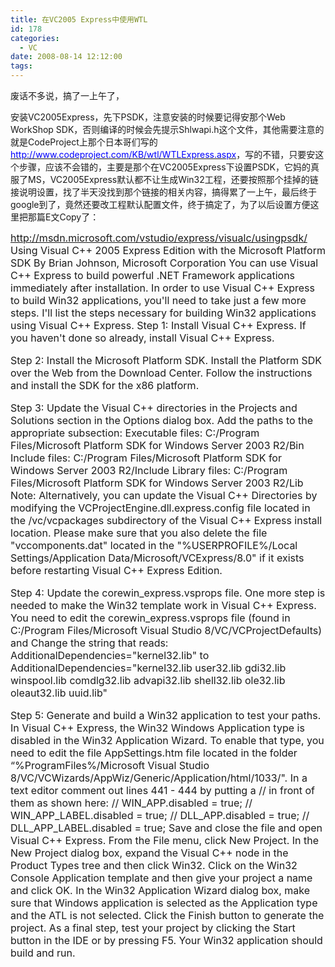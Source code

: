 ```yaml
---
title: 在VC2005 Express中使用WTL
id: 178
categories:
  - VC
date: 2008-08-14 12:12:00
tags:
---
```


    

废话不多说，搞了一上午了，

安装VC2005Express，先下PSDK，注意安装的时候要记得安那个Web WorkShop SDK，否则编译的时候会先提示Shlwapi.h这个文件，其他需要注意的就是CodeProject上那个日本哥们写的[<U><FONT color=#0000ff>http://www.codeproject.com/KB/wtl/WTLExpress.aspx</FONT></U>](http://www.codeproject.com/KB/wtl/WTLExpress.aspx)，写的不错，只要安这个步骤，应该不会错的，主要是那个在VC2005Express下设置PSDK，它妈的真服了MS，VC2005Express默认都不让生成Win32工程，还要按照那个挂掉的链接说明设置，找了半天没找到那个链接的相关内容，搞得累了一上午，最后终于google到了，竟然还要改工程默认配置文件，终于搞定了，为了以后设置方便这里把那篇E文Copy了：

<FONT size=3>http://msdn.microsoft.com/vstudio/express/visualc/usingpsdk/
Using Visual C++ 2005 Express Edition with the Microsoft Platform SDK
By Brian Johnson, 
Microsoft Corporation
You can use Visual C++ Express to build powerful .NET Framework applications immediately after installation. In order to use Visual C++ Express to build Win32 applications, you'll need to take just a few more steps. I'll list the steps necessary for building Win32 applications using Visual C++ Express.
Step 1: Install Visual C++ Express.
If you haven't done so already, install Visual C++ Express.

Step 2: Install the Microsoft Platform SDK. 
Install the Platform SDK over the Web from the Download Center. Follow the instructions and install the SDK for the x86 platform.

Step 3: Update the Visual C++ directories in the Projects and Solutions section in the Options dialog box. 
Add the paths to the appropriate subsection:
Executable files: C:/Program Files/Microsoft Platform SDK for Windows Server 2003 R2/Bin
Include files: C:/Program Files/Microsoft Platform SDK for Windows Server 2003 R2/Include
Library files: C:/Program Files/Microsoft Platform SDK for Windows Server 2003 R2/Lib
Note: Alternatively, you can update the Visual C++ Directories by modifying the VCProjectEngine.dll.express.config file located in the /vc/vcpackages subdirectory of the Visual C++ Express install location. Please make sure that you also delete the file "vccomponents.dat" located in the "%USERPROFILE%/Local Settings/Application Data/Microsoft/VCExpress/8.0" if it exists before restarting Visual C++ Express Edition. 

Step 4: Update the corewin_express.vsprops file.
One more step is needed to make the Win32 template work in Visual C++ Express. You need to edit the corewin_express.vsprops file (found in C:/Program Files/Microsoft Visual Studio 8/VC/VCProjectDefaults) and
Change the string that reads:
AdditionalDependencies="kernel32.lib" to
AdditionalDependencies="kernel32.lib user32.lib gdi32.lib winspool.lib comdlg32.lib advapi32.lib shell32.lib ole32.lib oleaut32.lib uuid.lib"

Step 5: Generate and build a Win32 application to test your paths. 
In Visual C++ Express, the Win32 Windows Application type is disabled in the Win32 Application Wizard. To enable that type, you need to edit the file AppSettings.htm file located in the folder “%ProgramFiles%/Microsoft Visual Studio 8/VC/VCWizards/AppWiz/Generic/Application/html/1033/".
In a text editor comment out lines 441 - 444 by putting a // in front of them as shown here:
// WIN_APP.disabled = true;
// WIN_APP_LABEL.disabled = true; 
// DLL_APP.disabled = true; 
// DLL_APP_LABEL.disabled = true; 
Save and close the file and open Visual C++ Express. 
From the File menu, click New Project. In the New Project dialog box, expand the Visual C++ node in the Product Types tree and then click Win32\. Click on the Win32 Console Application template and then give your project a name and click OK. In the Win32 Application Wizard dialog box, make sure that Windows application is selected as the Application type and the ATL is not selected. Click the Finish button to generate the project. 
As a final step, test your project by clicking the Start button in the IDE or by pressing F5\. Your Win32 application should build and run. </FONT>

</div>